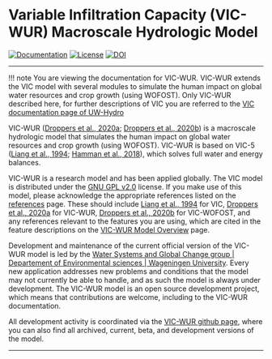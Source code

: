 # Variable Infiltration Capacity (VIC-WUR) Macroscale Hydrologic Model

[![Documentation](https://readthedocs.org/projects/vicwur/badge/?version=latest)](http://vicwur.readthedocs.org/en/latest/) [![License](https://img.shields.io/badge/license-GPLv2-blue.svg)](https://raw.githubusercontent.com/UW-Hydro/VIC/master/LICENSE.txt) [![DOI](https://zenodo.org/badge/7766/BramDr/VIC.svg)](https://zenodo.org/badge/latestdoi/7766/BramDr/VIC)

----------

!!! note
    You are viewing the documentation for VIC-WUR. VIC-WUR extends the VIC model with several modules to simulate the human impact on global water resources and crop growth (using WOFOST). Only VIC-WUR described here, for further descriptions of VIC you are referred to the [VIC documentation page of UW-Hydro](http://vic.readthedocs.io/)

VIC-WUR ([Droppers et al., 2020a](Documentation/References_vicwur.md); [Droppers et al., 2020b](Documentation/References_vicwur.md)) is a macroscale hydrologic model that simulates the human impact on global water resources and crop growth (using WOFOST). VIC-WUR is based on VIC-5 ([Liang et al., 1994](Documentation/References_vicwur.md); [Hamman et al., 2018](Documentation/References_vicwur.md)), which solves full water and energy balances. 

VIC-WUR is a research model and has been applied globally. The VIC model is distributed under the [GNU GPL v2.0](http://www.gnu.org/licenses/gpl-2.0.html) license. If you make use of this model, please acknowledge the appropriate references listed on the [references](Documentation/References_vicwur.md) page. These should include [Liang et al., 1994](Documentation/References_vicwur.md) for VIC, [Droppers et al., 2020a](Documentation/References_vicwur.md) for VIC-WUR, [Droppers et al., 2020b](Documentation/References_vicwur.md) for VIC-WOFOST, and any references relevant to the features you are using, which are cited in the feature descriptions on the [VIC-WUR Model Overview](Overview/ModelOverview_vicwur.md) page.

Development and maintenance of the current official version of the VIC-WUR model is led by the [Water Systems and Global Change group | Departement of Environmental sciences | Wageningen University](https://www.wur.nl/en/Research-Results/Chair-groups/Environmental-Sciences/Water-Systems-and-Global-Change-Group.htm). Every new application addresses new problems and conditions that the model may not currently be able to handle, and as such the model is always under development. The VIC-WUR model is an open source development project, which means that contributions are welcome, including to the VIC-WUR documentation.

All development activity is coordinated via the [VIC-WUR github page](https://github.com/wur-wsg/VIC), where you can also find all archived, current, beta, and development versions of the model.

-----

